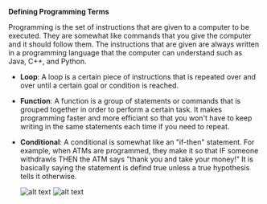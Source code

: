 <b>Defining Programming Terms</b>

Programming is the set of instructions that are given to a computer to be executed. They are somewhat like commands that you give the computer and it should follow them. The instructions that are given are always written in a programming language that the computer can understand such as Java, C++, and Python.

- <b>Loop</b>: A loop is a certain piece of instructions that is repeated over and over until a certain goal or condition is reached.
- <b>Function</b>: A function is a group of statements or commands that is grouped together in order to perform a certain task. It makes programming faster and more efficiant so that you won't have to keep writing in the same statements each time if you need to repeat.
- <b>Conditional</b>: A conditional is somewhat like an "if-then" statement. For example, when ATMs are programmed, they make it so that IF someone withdrawls THEN the ATM says "thank you and take your money!" It is basically saying the statement is defind true unless a true hypothesis tells it otherwise.

     ![alt text](https://cs.harvard.edu/malan/scratch/ifmousedown.gif)          ![alt text](https://cs.harvard.edu/malan/scratch/ifmousedownelse.gif)
